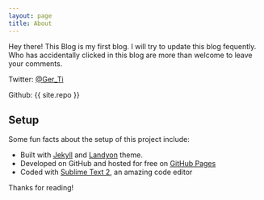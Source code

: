 ```yaml
---
layout: page
title: About
---
```


<p class="message">
  Hey there! This Blog is my first blog. I will try to update this blog fequently. Who has accidentally clicked in this blog are more than welcome to leave your comments. 
</p>

Twitter: [@Ger_Ti](https://twitter.com/Ger_Ti)

Github: {{ site.repo }}

## Setup

Some fun facts about the setup of this project include:

* Built with [Jekyll](http://jekyllrb.com) and [Landyon](http://lanyon.getpoole.com) theme.
* Developed on GitHub and hosted for free on [GitHub Pages](https://pages.github.com)
* Coded with [Sublime Text 2](http://sublimetext.org), an amazing code editor

Thanks for reading!